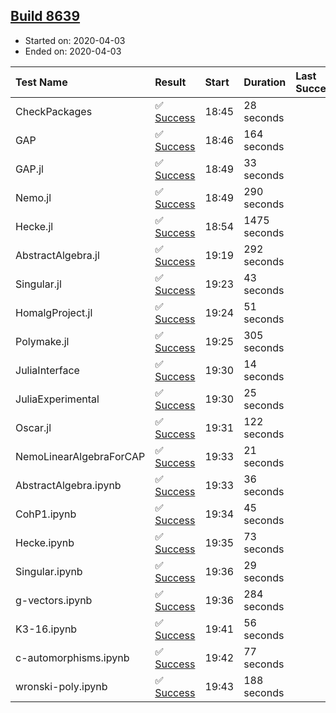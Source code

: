 ## [Build 8639](https://oscarci.mathematik.uni-kl.de/job/oscar/8639/)

* Started on: 2020-04-03
* Ended on: 2020-04-03

| Test Name    | Result | Start | Duration | Last Success | First Failure |
|:-------------|:-------|:------|:---------|:-------------|:--------------|
| CheckPackages | ✅ [Success](https://oscarci.mathematik.uni-kl.de/job/oscar/8639/artifact/logs/build-8639/CheckPackages.log) | 18:45 | 28 seconds |  |  |
| GAP | ✅ [Success](https://oscarci.mathematik.uni-kl.de/job/oscar/8639/artifact/logs/build-8639/GAP.log) | 18:46 | 164 seconds |  |  |
| GAP.jl | ✅ [Success](https://oscarci.mathematik.uni-kl.de/job/oscar/8639/artifact/logs/build-8639/GAP.jl.log) | 18:49 | 33 seconds |  |  |
| Nemo.jl | ✅ [Success](https://oscarci.mathematik.uni-kl.de/job/oscar/8639/artifact/logs/build-8639/Nemo.jl.log) | 18:49 | 290 seconds |  |  |
| Hecke.jl | ✅ [Success](https://oscarci.mathematik.uni-kl.de/job/oscar/8639/artifact/logs/build-8639/Hecke.jl.log) | 18:54 | 1475 seconds |  |  |
| AbstractAlgebra.jl | ✅ [Success](https://oscarci.mathematik.uni-kl.de/job/oscar/8639/artifact/logs/build-8639/AbstractAlgebra.jl.log) | 19:19 | 292 seconds |  |  |
| Singular.jl | ✅ [Success](https://oscarci.mathematik.uni-kl.de/job/oscar/8639/artifact/logs/build-8639/Singular.jl.log) | 19:23 | 43 seconds |  |  |
| HomalgProject.jl | ✅ [Success](https://oscarci.mathematik.uni-kl.de/job/oscar/8639/artifact/logs/build-8639/HomalgProject.jl.log) | 19:24 | 51 seconds |  |  |
| Polymake.jl | ✅ [Success](https://oscarci.mathematik.uni-kl.de/job/oscar/8639/artifact/logs/build-8639/Polymake.jl.log) | 19:25 | 305 seconds |  |  |
| JuliaInterface | ✅ [Success](https://oscarci.mathematik.uni-kl.de/job/oscar/8639/artifact/logs/build-8639/JuliaInterface.log) | 19:30 | 14 seconds |  |  |
| JuliaExperimental | ✅ [Success](https://oscarci.mathematik.uni-kl.de/job/oscar/8639/artifact/logs/build-8639/JuliaExperimental.log) | 19:30 | 25 seconds |  |  |
| Oscar.jl | ✅ [Success](https://oscarci.mathematik.uni-kl.de/job/oscar/8639/artifact/logs/build-8639/Oscar.jl.log) | 19:31 | 122 seconds |  |  |
| NemoLinearAlgebraForCAP | ✅ [Success](https://oscarci.mathematik.uni-kl.de/job/oscar/8639/artifact/logs/build-8639/NemoLinearAlgebraForCAP.log) | 19:33 | 21 seconds |  |  |
| AbstractAlgebra.ipynb | ✅ [Success](https://oscarci.mathematik.uni-kl.de/job/oscar/8639/artifact/logs/build-8639/AbstractAlgebra.ipynb.log) | 19:33 | 36 seconds |  |  |
| CohP1.ipynb | ✅ [Success](https://oscarci.mathematik.uni-kl.de/job/oscar/8639/artifact/logs/build-8639/CohP1.ipynb.log) | 19:34 | 45 seconds |  |  |
| Hecke.ipynb | ✅ [Success](https://oscarci.mathematik.uni-kl.de/job/oscar/8639/artifact/logs/build-8639/Hecke.ipynb.log) | 19:35 | 73 seconds |  |  |
| Singular.ipynb | ✅ [Success](https://oscarci.mathematik.uni-kl.de/job/oscar/8639/artifact/logs/build-8639/Singular.ipynb.log) | 19:36 | 29 seconds |  |  |
| g-vectors.ipynb | ✅ [Success](https://oscarci.mathematik.uni-kl.de/job/oscar/8639/artifact/logs/build-8639/g-vectors.ipynb.log) | 19:36 | 284 seconds |  |  |
| K3-16.ipynb | ✅ [Success](https://oscarci.mathematik.uni-kl.de/job/oscar/8639/artifact/logs/build-8639/K3-16.ipynb.log) | 19:41 | 56 seconds |  |  |
| c-automorphisms.ipynb | ✅ [Success](https://oscarci.mathematik.uni-kl.de/job/oscar/8639/artifact/logs/build-8639/c-automorphisms.ipynb.log) | 19:42 | 77 seconds |  |  |
| wronski-poly.ipynb | ✅ [Success](https://oscarci.mathematik.uni-kl.de/job/oscar/8639/artifact/logs/build-8639/wronski-poly.ipynb.log) | 19:43 | 188 seconds |  |  |
